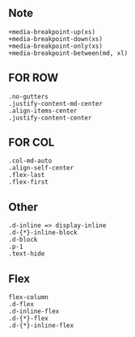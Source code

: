 ## Note
	+media-breakpoint-up(xs)
	+media-breakpoint-down(xs)
	+media-breakpoint-only(xs)
	+media-breakpoint-between(md, xl)

## FOR ROW
	.no-gutters 
	.justify-content-md-center 
	.align-items-center 
	.justify-content-center
	
## FOR COL
	.col-md-auto 
	.align-self-center 
	.flex-last
	.flex-first

## Other 
	.d-inline => display-inline 
	.d-{*}-inline-block
	.d-block 
	.p-1
	.text-hide

## Flex 
	flex-column
	.d-flex
	.d-inline-flex
	.d-{*}-flex
	.d-{*}-inline-flex

	